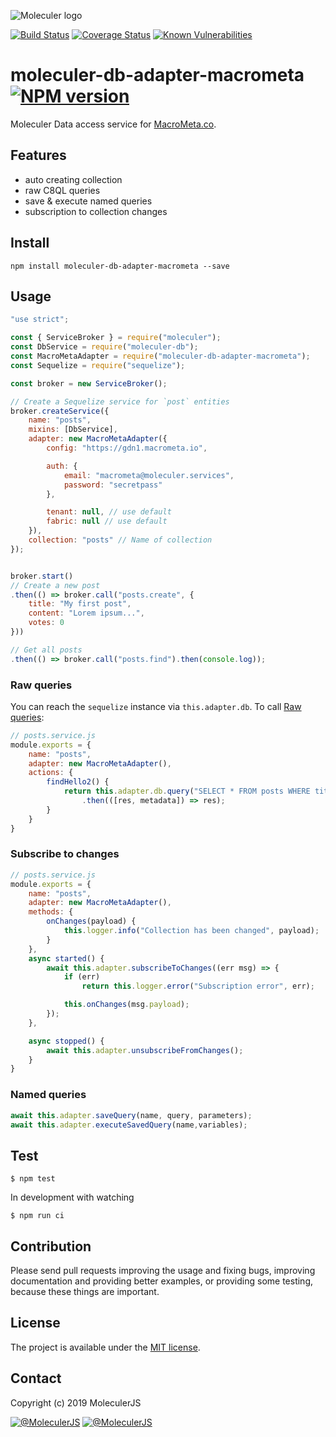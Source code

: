 ![Moleculer logo](http://moleculer.services/images/banner.png)

[![Build Status](https://travis-ci.org/moleculerjs/moleculer-db-adapter-macrometa.svg?branch=master)](https://travis-ci.org/moleculerjs/moleculer-db-adapter-macrometa)
[![Coverage Status](https://coveralls.io/repos/github/moleculerjs/moleculer-db-adapter-macrometa/badge.svg?branch=master)](https://coveralls.io/github/moleculerjs/moleculer-db-adapter-macrometa?branch=master)
[![Known Vulnerabilities](https://snyk.io/test/github/moleculerjs/moleculer-db-adapter-macrometa/badge.svg)](https://snyk.io/test/github/moleculerjs/moleculer-db-adapter-macrometa)

# moleculer-db-adapter-macrometa [![NPM version](https://img.shields.io/npm/v/moleculer-db-adapter-macrometa.svg)](https://www.npmjs.com/package/moleculer-db-adapter-macrometa)

Moleculer Data access service for [MacroMeta.co](https://www.macrometa.co/).

## Features
- auto creating collection
- raw C8QL queries
- save & execute named queries
- subscription to collection changes

## Install
```
npm install moleculer-db-adapter-macrometa --save
```

## Usage
```js
"use strict";

const { ServiceBroker } = require("moleculer");
const DbService = require("moleculer-db");
const MacroMetaAdapter = require("moleculer-db-adapter-macrometa");
const Sequelize = require("sequelize");

const broker = new ServiceBroker();

// Create a Sequelize service for `post` entities
broker.createService({
    name: "posts",
    mixins: [DbService],
    adapter: new MacroMetaAdapter({
		config: "https://gdn1.macrometa.io",

		auth: {
			email: "macrometa@moleculer.services",
			password: "secretpass"
		},

		tenant: null, // use default
		fabric: null // use default
	}),
    collection: "posts" // Name of collection
});


broker.start()
// Create a new post 
.then(() => broker.call("posts.create", {
    title: "My first post",
    content: "Lorem ipsum...",
    votes: 0
}))

// Get all posts
.then(() => broker.call("posts.find").then(console.log));
```

### Raw queries
You can reach the `sequelize` instance via `this.adapter.db`. To call [Raw queries](http://docs.sequelizejs.com/manual/raw-queries.html):

```js
// posts.service.js
module.exports = {
	name: "posts",
	adapter: new MacroMetaAdapter(),
    actions: {
        findHello2() {
            return this.adapter.db.query("SELECT * FROM posts WHERE title = 'Hello 2' LIMIT 1")
                .then(([res, metadata]) => res);
        }
    }
}
```

### Subscribe to changes
```js
// posts.service.js
module.exports = {
	name: "posts",
	adapter: new MacroMetaAdapter(),
	methods: {
		onChanges(payload) {
			this.logger.info("Collection has been changed", payload);
		}
	},
	async started() {
		await this.adapter.subscribeToChanges((err msg) => {
			if (err)
				return this.logger.error("Subscription error", err);

			this.onChanges(msg.payload);
		});
	},

	async stopped() {
		await this.adapter.unsubscribeFromChanges();
	}
}
```

### Named queries
```js
await this.adapter.saveQuery(name, query, parameters);
await this.adapter.executeSavedQuery(name,variables);
```

## Test
```
$ npm test
```

In development with watching

```
$ npm run ci
```

## Contribution
Please send pull requests improving the usage and fixing bugs, improving documentation and providing better examples, or providing some testing, because these things are important.

## License
The project is available under the [MIT license](https://tldrlegal.com/license/mit-license).

## Contact
Copyright (c) 2019 MoleculerJS

[![@MoleculerJS](https://img.shields.io/badge/github-moleculerjs-green.svg)](https://github.com/moleculerjs) [![@MoleculerJS](https://img.shields.io/badge/twitter-MoleculerJS-blue.svg)](https://twitter.com/MoleculerJS)